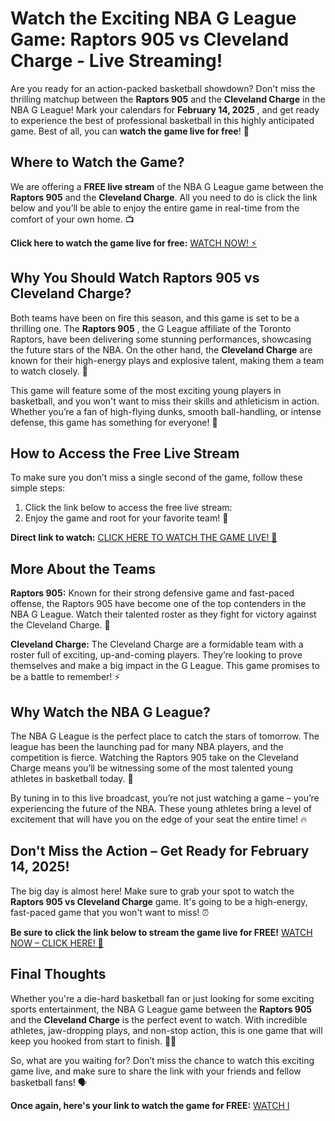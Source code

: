# Watch the Exciting NBA G League Game: Raptors 905 vs Cleveland Charge - Live Streaming!

Are you ready for an action-packed basketball showdown? Don't miss the thrilling matchup between the **Raptors 905** and the **Cleveland Charge** in the NBA G League! Mark your calendars for **February 14, 2025** , and get ready to experience the best of professional basketball in this highly anticipated game. Best of all, you can **watch the game live for free**! 🎉

## Where to Watch the Game?

We are offering a **FREE live stream** of the NBA G League game between the **Raptors 905** and the **Cleveland Charge**. All you need to do is click the link below and you’ll be able to enjoy the entire game in real-time from the comfort of your own home. 📺

**Click here to watch the game live for free:** [WATCH NOW! ⚡️](https://tinyurl.com/livestreamfreeo?st=Raptors+905+vs+Cleveland+Charge&si=ghc)

## Why You Should Watch Raptors 905 vs Cleveland Charge?

Both teams have been on fire this season, and this game is set to be a thrilling one. The **Raptors 905** , the G League affiliate of the Toronto Raptors, have been delivering some stunning performances, showcasing the future stars of the NBA. On the other hand, the **Cleveland Charge** are known for their high-energy plays and explosive talent, making them a team to watch closely. 🚀

This game will feature some of the most exciting young players in basketball, and you won't want to miss their skills and athleticism in action. Whether you’re a fan of high-flying dunks, smooth ball-handling, or intense defense, this game has something for everyone! 🏀

## How to Access the Free Live Stream

To make sure you don’t miss a single second of the game, follow these simple steps:

1. Click the link below to access the free live stream:
2. Enjoy the game and root for your favorite team! 🎉

**Direct link to watch:** [CLICK HERE TO WATCH THE GAME LIVE! 🌟](https://tinyurl.com/livestreamfreeo?st=Raptors+905+vs+Cleveland+Charge&si=ghc)

## More About the Teams

**Raptors 905:** Known for their strong defensive game and fast-paced offense, the Raptors 905 have become one of the top contenders in the NBA G League. Watch their talented roster as they fight for victory against the Cleveland Charge. 🦖

**Cleveland Charge:** The Cleveland Charge are a formidable team with a roster full of exciting, up-and-coming players. They’re looking to prove themselves and make a big impact in the G League. This game promises to be a battle to remember! ⚡️

## Why Watch the NBA G League?

The NBA G League is the perfect place to catch the stars of tomorrow. The league has been the launching pad for many NBA players, and the competition is fierce. Watching the Raptors 905 take on the Cleveland Charge means you’ll be witnessing some of the most talented young athletes in basketball today. 🌟

By tuning in to this live broadcast, you’re not just watching a game – you’re experiencing the future of the NBA. These young athletes bring a level of excitement that will have you on the edge of your seat the entire time! 🔥

## Don't Miss the Action – Get Ready for February 14, 2025!

The big day is almost here! Make sure to grab your spot to watch the **Raptors 905 vs Cleveland Charge** game. It's going to be a high-energy, fast-paced game that you won't want to miss! ⏰

**Be sure to click the link below to stream the game live for FREE!** [WATCH NOW – CLICK HERE! 🎯](https://tinyurl.com/livestreamfreeo?st=Raptors+905+vs+Cleveland+Charge&si=ghc)

## Final Thoughts

Whether you're a die-hard basketball fan or just looking for some exciting sports entertainment, the NBA G League game between the **Raptors 905** and the **Cleveland Charge** is the perfect event to watch. With incredible athletes, jaw-dropping plays, and non-stop action, this is one game that will keep you hooked from start to finish. 🏀🔥

So, what are you waiting for? Don’t miss the chance to watch this exciting game live, and make sure to share the link with your friends and fellow basketball fans! 🗣️

**Once again, here's your link to watch the game for FREE:** [WATCH I](https://tinyurl.com/livestreamfreeo?st=Raptors+905+vs+Cleveland+Charge&si=ghc)
